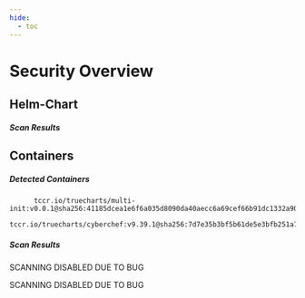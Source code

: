 ```yaml
---
hide:
  - toc
---
```


# Security Overview

<link href="https://truecharts.org/_static/trivy.css" type="text/css" rel="stylesheet" />

## Helm-Chart

##### Scan Results


## Containers

##### Detected Containers

          tccr.io/truecharts/multi-init:v0.0.1@sha256:41185dcea1e6f6a035d8090da40aecc6a69cef66b91dc1332a90c9d22861d367
          tccr.io/truecharts/cyberchef:v9.39.1@sha256:7d7e35b3bf5b61de5e3bfb251a73c93d7268f989544e06850b6b6205d9919b5f

##### Scan Results

SCANNING DISABLED DUE TO BUG

SCANNING DISABLED DUE TO BUG
